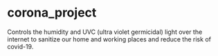 # corona_project
Controls the humidity and UVC (ultra violet germicidal)  light over the internet to sanitize our home and working  places and reduce the risk of covid-19.
